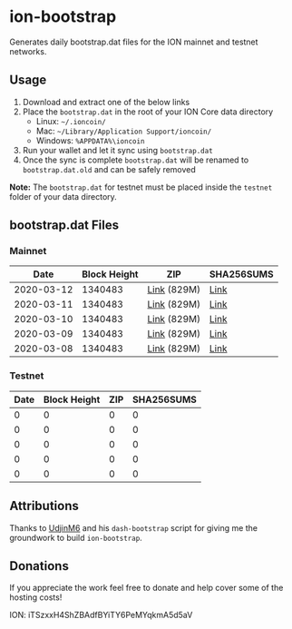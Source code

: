 # ion-bootstrap

Generates daily bootstrap.dat files for the ION mainnet and testnet networks.

## Usage

1. Download and extract one of the below links
2. Place the `bootstrap.dat` in the root of your ION Core data directory
    - Linux: `~/.ioncoin/`
    - Mac: `~/Library/Application Support/ioncoin/`
    - Windows: `%APPDATA%\ioncoin`
3. Run your wallet and let it sync using `bootstrap.dat`
4. Once the sync is complete `bootstrap.dat` will be renamed to `bootstrap.dat.old` and can be safely removed

**Note:** The `bootstrap.dat` for testnet must be placed inside the `testnet` folder of your data directory.

## bootstrap.dat Files

### Mainnet

|    Date    | Block Height | ZIP | SHA256SUMS |
| ---------- | ------------ | --- | ---------- |
| 2020-03-12 | 1340483 | [Link](https://s3-ap-southeast-2.amazonaws.com/ion-bootstrap/mainnet/2020-03-12/bootstrap.dat.zip) (829M) | [Link](https://s3-ap-southeast-2.amazonaws.com/ion-bootstrap/mainnet/2020-03-12/SHA256SUMS) |
| 2020-03-11 | 1340483 | [Link](https://s3-ap-southeast-2.amazonaws.com/ion-bootstrap/mainnet/2020-03-11/bootstrap.dat.zip) (829M) | [Link](https://s3-ap-southeast-2.amazonaws.com/ion-bootstrap/mainnet/2020-03-11/SHA256SUMS) |
| 2020-03-10 | 1340483 | [Link](https://s3-ap-southeast-2.amazonaws.com/ion-bootstrap/mainnet/2020-03-10/bootstrap.dat.zip) (829M) | [Link](https://s3-ap-southeast-2.amazonaws.com/ion-bootstrap/mainnet/2020-03-10/SHA256SUMS) |
| 2020-03-09 | 1340483 | [Link](https://s3-ap-southeast-2.amazonaws.com/ion-bootstrap/mainnet/2020-03-09/bootstrap.dat.zip) (829M) | [Link](https://s3-ap-southeast-2.amazonaws.com/ion-bootstrap/mainnet/2020-03-09/SHA256SUMS) |
| 2020-03-08 | 1340483 | [Link](https://s3-ap-southeast-2.amazonaws.com/ion-bootstrap/mainnet/2020-03-08/bootstrap.dat.zip) (829M) | [Link](https://s3-ap-southeast-2.amazonaws.com/ion-bootstrap/mainnet/2020-03-08/SHA256SUMS) |

### Testnet

|    Date    | Block Height | ZIP | SHA256SUMS |
| ---------- | ------------ | --- | ---------- |
| 0 | 0 | 0 | 0 |
| 0 | 0 | 0 | 0 |
| 0 | 0 | 0 | 0 |
| 0 | 0 | 0 | 0 |
| 0 | 0 | 0 | 0 |

## Attributions

Thanks to [UdjinM6](https://github.com/UdjinM6) and his `dash-bootstrap` script
for giving me the groundwork to build `ion-bootstrap`.

## Donations

If you appreciate the work feel free to donate and help cover some of the
hosting costs!

ION: iTSzxxH4ShZBAdfBYiTY6PeMYqkmA5d5aV
